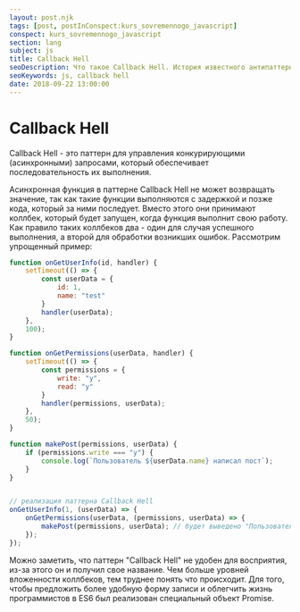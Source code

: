 ```yaml
---
layout: post.njk
tags: [post, postInConspect:kurs_sovremennogo_javascript]
conspect: kurs_sovremennogo_javascript
section: lang
subject: js
title: Callback Hell
seoDescription: Что такое Callback Hell. История известного антипаттерна.
seoKeywords: js, callback hell
date: 2018-09-22 13:00:00
---
```

# Callback Hell

Callback Hell - это паттерн для управления конкурирующими (асинхронными) запросами, который обеспечивает последовательность их выполнения.

Асинхронная функция в паттерне Callback Hell не может возвращать значение, так как такие функции выполняются с задержкой и позже кода, который за ними последует. Вместо этого они принимают коллбек, который будет запущен, когда функция выполнит свою работу. Как правило таких коллбеков два - один для случая успешного выполнения, а второй для обработки возникших ошибок. Рассмотрим упрощенный пример:

```js
function onGetUserInfo(id, handler) {
    setTimeout(() => {
        const userData = {
            id: 1,
            name: "test"
        }
        handler(userData);
    },
    100);
}

function onGetPermissions(userData, handler) {
    setTimeout(() => {
        const permissions = {
            write: "y",
            read: "y"
        }
        handler(permissions, userData);
    },
    50);
}

function makePost(permissions, userData) {
    if (permissions.write === "y") {
        console.log(`Пользователь ${userData.name} написал пост`);
    }
}


// реализация паттерна Callback Hell
onGetUserInfo(1, (userData) => {
    onGetPermissions(userData, (permissions, userData) => {
        makePost(permissions, userData); // будет выведено "Пользователь test написал пост"
    });
});
```

Можно заметить, что паттерн "Callback Hell" не удобен для восприятия, из-за этого он и получил свое название. Чем больше уровней вложенности коллбеков, тем труднее понять что происходит. Для того, чтобы предложить более удобную форму записи и облегчить жизнь программистов в ES6 был реализован специальный объект Promise.